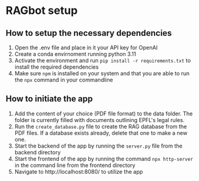 # RAGbot setup

## How to setup the necessary dependencies

1. Open the .env file and place in it your API key for OpenAI
2. Create a conda envirnoment running python 3.11
3. Activate the environment and run `pip install -r requirements.txt` to install the required dependencies 
2. Make sure `npm` is installed on your system and that you are able to run the `npx` command in your commandline


## How to initiate the app

1. Add the content of your choice (PDF file format) to the data folder. The folder is currently filled with documents outlining EPFL's legal rules.
2. Run the `create_database.py` file to create the RAG database from the PDF files. If a database exists already, delete that one to make a new one.
3. Start the backend of the app by running the `server.py` file from the backend directory
4. Start the frontend of the app by running the command `npx http-server` in the command line from the frontend directory
5. Navigate to http://localhost:8080/ to utilize the app